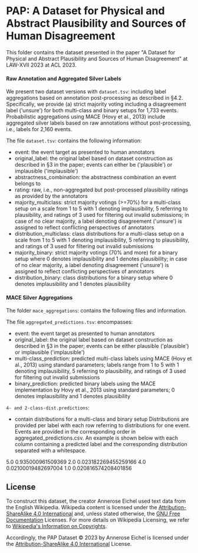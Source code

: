 # PAP: A Dataset for Physical and Abstract Plausibility and Sources of Human Disagreement

This folder contains the dataset presented in the paper "A Dataset for Physical and Abstract Plausibility and Sources of Human Disagreement" at LAW-XVII 2023 at ACL 2023. 

#### Raw Annotation and Aggregated Silver Labels
We present two dataset versions with ```dataset.tsv```: including label aggregations based on annotation post-processing as described in §4.2.
Specifically, we provide (a) strict majority voting including a disagreement label ('unsure') for both multi-class and binary setups for 1,733 events.
Probabilistic aggregations using MACE (Hovy et al., 2013) include aggregated silver labels based on raw annotations without post-processing, i.e., labels for 2,160 events.

The file ```dataset.tsv```: contains the following information:
- event: the event target as presented to human annotators
- original_label: the original label based on dataset construction as described in §3 in the paper; events can either be ('plausible') or implausible ('implausible')
- abstractness_combination: the abstractness combination an event belongs to
- rating: raw, i.e., non-aggregated but post-processed plausibility ratings as provided by the annotators
- majority_multiclass: strict majority votings (>=70%) for a multi-class setup on a scale from 1 to 5 with 1 denoting implausibility, 5 referring to plausibility, and ratings of 3 used for filtering out invalid submissions; in case of no clear majority, a label denoting disagreement ('unsure') is assigned to reflect conflicting perspectives of annotators
- distribution_multiclass: class distributions for a multi-class setup on a scale from 1 to 5 with 1 denoting implausibility, 5 referring to plausibility, and ratings of 3 used for filtering out invalid submissions
- majority_binary: strict majority votings (70% and more) for a binary setup where 0 denotes implausibility and 1 denotes plausibility; in case of no clear majority, a label denoting disagreement ('unsure') is assigned to reflect conflicting perspectives of annotators
- distribution_binary: class distributions for a binary setup where 0 denotes implausibility and 1 denotes plausibility

#### MACE Silver Aggregations 
The folder ```mace_aggregations```: contains the following files and information.

The file ```aggregated_predictions.tsv```: encompasses:
- event: the event target as presented to human annotators
- original_label: the original label based on dataset construction as described in §3 in the paper; events can be either plausible ('plausible') or implausible ('implausible')
- multi-class_prediction: predicted multi-class labels using MACE (Hovy et al., 2013) using standard parameters; labels range from 1 to 5 with 1 denoting implausibility, 5 referring to plausibility, and ratings of 3 used for filtering out invalid submissions
- binary_prediction: predicted binary labels using the MACE implementation by Hovy et al., 2013 using standard parameters; 0 denotes implausibility and 1 denotes plausibility

```4- and 2-class-dist.predictions```:
- contain distributions for a multi-class and binary setup
Distributions are provided per label with each row referring to distributions for one event.
Events are provided in the corresponding order in aggregated_predictions.csv.
An example is shown below with each column containing a predicted label and the corresponding distribution separated with a whitespace.

5.0 0.935000961509369	2.0 0.023182269455259166	4.0 0.02100019482697004	1.0 0.020816574208401856

## License 
To construct this dataset, the creator Annerose Eichel used text data from the English Wikipedia. Wikipedia content is licensed under the [Attribution-ShareAlike 4.0 International](https://en.wikipedia.org/wiki/Wikipedia:Text_of_the_Creative_Commons_Attribution-ShareAlike_3.0_Unported_License) and, unless stated otherwise, the [GNU Free Documentation](https://en.wikipedia.org/wiki/Wikipedia:Text_of_the_GNU_Free_Documentation_License) Licenses.
For more details on Wikipedia Licensing, we refer to [Wikipedia's Information on Copyrights](https://en.wikipedia.org/wiki/Wikipedia:Copyrights).

Accordingly, the PAP Dataset © 2023 by Annerose Eichel is licensed under the [Attribution-ShareAlike 4.0 International](https://creativecommons.org/licenses/by-sa/4.0/?ref=chooser-v1) License.
